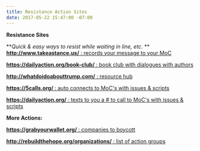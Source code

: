 ```yaml
---
title: Resistance Action Sites
date: 2017-05-22 15:47:00 -07:00
---
```


**Resistance Sites**

***Quick & easy ways to resist while waiting in line, etc.*
**
[**http://www.takeastance.us/** : records your message to your MoC
](http://www.takeastance.us/)


[**https://dailyaction.org/book-club/** : book club with dialogues with authors](https://dailyaction.org/book-club/)


[**http://whatdoidoabouttrump.com/** : resource hub](http://whatdoidoabouttrump.com/)


[**https://5calls.org/** : auto connects to MoC's with issues & scripts](https://5calls.org/)


[**https://dailyaction.org/** : texts to you a # to call to MoC's with issues & scripts](https://dailyaction.org/) 


**More Actions:**


[**https://grabyourwallet.org/** : companies to boycott
](https://grabyourwallet.org/)


[**http://rebuildthehope.org/organizations/** : list of action groups](http://rebuildthehope.org/organizations/)

